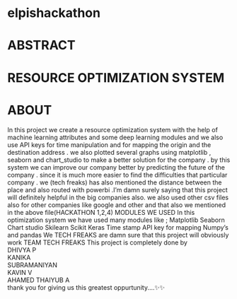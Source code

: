 # elpishackathon
 # ABSTRACT
# RESOURCE OPTIMIZATION SYSTEM
# ABOUT
In this project we create a resource optimization system with the help 
of machine learning attributes and some deep learning modules and 
we also use API keys for time manipulation and for mapping the origin 
and the destination address . we also plotted several graphs using 
matplotlib , seaborn and chart_studio to make a better solution for 
the company . by this system we can improve our company better by 
predicting the future of the company . since it is much more easier to 
find the difficulties that particular company . we (tech freaks) has also 
mentioned the distance between the place and also routed with 
powerbi .I’m damn surely saying that this project will definitely 
helpful in the big companies also. we also used other csv files also for other companies like  google and other and that also we mentioned in the above file(HACKATHON 1,2,4) 
MODULES WE USED
In this optimization system we have used many modules like ;
Matplotlib
Seaborn
Chart studio
Skilearn 
Scikit
Keras
Time stamp
API key for mapping 
Numpy’s and pandas
We TECH FREAKS are damn sure that this project will obviously
work
TEAM TECH 
FREAKS
This project is 
completely done by <br>
DHIVYA P<br>
KANIKA<br> 
SUBRAMANIYAN<br>
KAVIN V<br>
AHAMED THAIYUB A<br>
thank you for giving us this greatest oppurtunity....✨✨
